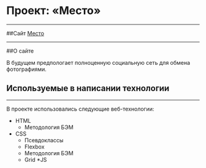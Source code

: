 # Проект: «Место»
___


##Cайт [Место](https://reverseserj.github.io/mesto/) 
___
##О сайте

В будущем предпологает полноценную социальную сеть для обмена фотографиями. 

## Используемые в написании технологии
___
В проекте использовались следующие веб-технологии:
  * HTML
    * Методология БЭМ
  * CSS
    * Псевдоклассы
    * Flexbox
    * Методология БЭМ
    * Grid
  *JS

